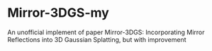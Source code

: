 # Mirror-3DGS-my
An unofficial implement of paper Mirror-3DGS: Incorporating Mirror Reflections  into 3D Gaussian Splatting, but with improvement
